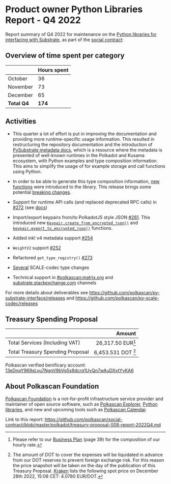 # Product owner Python Libraries Report - Q4 2022

Report summary of Q4 2022 for maintenance on the [Python libraries for interfacing with Substrate](https://github.com/orgs/polkascan/repositories?q=py-&type=all&language=&sort=stargazers), as part of the [social contract](https://github.com/polkascan/social-contract/blob/library-maintenance/polkadot/social-contract-002.md):

## Overview of time spent per category

|            | Hours spent  |
|--------------------|-----|
| October     | 36  |
| November  | 73  |
| December |  65 |
| **Total Q4**|  **174**  |

## Activities


* This quarter a lot of effort is put in improving the documentation and providing more runtime-specific usage information. This resulted in restructuring the repository documentation and the introduction of [PySubstrate metadata docs](https://polkascan.github.io/py-substrate-metadata-docs/), which is a resource where the metadata is presented of well-known runtimes in the Polkadot and Kusama ecosystem, with Python examples and type composition information. This aims to simplify the usage of for example storage and call functions using Python.

* In order to be able to generate this type composition information, [new functions](https://github.com/polkascan/py-scale-codec/pull/90) were introduced to the library. This release brings some potential [breaking changes](https://github.com/polkascan/py-substrate-interface/releases/tag/v1.4.0). 
* Support for runtime API calls (and replaced deprecated RPC calls) in [#272](https://github.com/polkascan/py-substrate-interface/pull/272) (see [docs](https://github.com/polkascan/py-substrate-interface#call-runtime-apis))
* Import/export keypairs from/to PolkadotJS style JSON [#261](https://github.com/polkascan/py-substrate-interface/pull/261). This introduced new [`Keypair.create_from_encrypted_json()`](https://polkascan.github.io/py-substrate-interface/#substrateinterface.Keypair.create_from_encrypted_json) and [`keypair.export_to_encrypted_json()`](https://polkascan.github.io/py-substrate-interface/#substrateinterface.Keypair.export_to_encrypted_json) functions.
* Added ink! v4 metadata support [#254](https://github.com/polkascan/py-substrate-interface/pull/254)
* `WeightV2` support [#252](https://github.com/polkascan/py-substrate-interface/issues/252)
* Refactored `get_type_registry()` [#273](https://github.com/polkascan/py-substrate-interface/pull/273)
* [Several](https://github.com/polkascan/py-scale-codec/compare/v1.0.44...v1.1.4) SCALE-codec type changes
* Technical support in [#polkascan:matrix.org](https://matrix.to/#/#polkascan:matrix.org) and [substrate.stackexchange.com](https://substrate.stackexchange.com/questions/tagged/python) channels


For more details about deliverables see https://github.com/polkascan/py-substrate-interface/releases and https://github.com/polkascan/py-scale-codec/releases

## Treasury Spending Proposal


|                                  |                     Amount |
|:-------------------------------- | --------------------------:|
| Total Services (Including VAT)   |           26,317.50 EUR[^1] |
| Total Treasury Spending Proposal |          6,453.531 DOT [^2] |

Polkascan verified benificary account: [13eDnpY969xLyu7NgnV9bVg5s9dcrq1UyQn7wAuDXxtYyKA6](https://explorer-dev.polkascan.io/polkadot/account/13eDnpY969xLyu7NgnV9bVg5s9dcrq1UyQn7wAuDXxtYyKA6)

## About Polkascan Foundation

[Polkascan Foundation](https://polkascan.org/) is a not-for-profit infrastructure service provider and maintainer of open source software, such as [Polkascan Explorer](https://explorer.polkascan.io/), [Python libraries](https://github.com/polkascan/social-contract/blob/master/polkadot/social-contract-002.md), and new and upcoming tools such as [Polkascan Calendar](https://calendar.polkascan.io).

[^1]: Please refer to our [Business Plan](https://polkascan.org/wp-content/uploads/2022/03/Business-Plan-Polkascan-Foundation-v20220218.1030.pdf) (page 39) for the composition of our hourly rate.

[^2]: The amount of DOT to cover the expenses will be liquidated in advance from our DOT reserves to prevent foreign exchange risk. For this reason the price snapshot will be taken on the day of the publication of this Treasury Proposal. [Kraken](https://trade.kraken.com/charts/KRAKEN:DOT-EUR) lists the following spot price on December 28th 2022, 15:08 CET: 4.0780 EUR/DOT.

Link to this report: https://github.com/polkascan/social-contract/blob/master/polkadot/treasury-proposal-008-report-2022Q4.md
